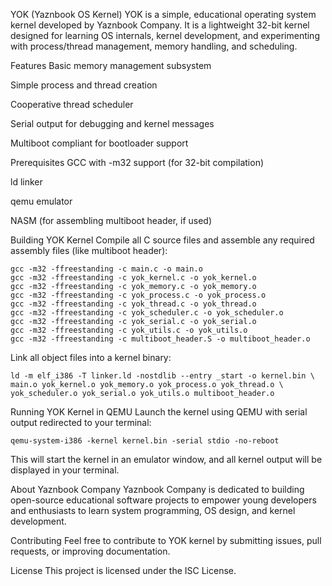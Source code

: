 YOK (Yaznbook OS Kernel)
YOK is a simple, educational operating system kernel developed by Yaznbook Company. It is a lightweight 32-bit kernel designed for learning OS internals, kernel development, and experimenting with process/thread management, memory handling, and scheduling.

Features
Basic memory management subsystem

Simple process and thread creation

Cooperative thread scheduler

Serial output for debugging and kernel messages

Multiboot compliant for bootloader support

Prerequisites
GCC with -m32 support (for 32-bit compilation)

ld linker

qemu emulator

NASM (for assembling multiboot header, if used)

Building YOK Kernel
Compile all C source files and assemble any required assembly files (like multiboot header):

```
gcc -m32 -ffreestanding -c main.c -o main.o
gcc -m32 -ffreestanding -c yok_kernel.c -o yok_kernel.o
gcc -m32 -ffreestanding -c yok_memory.c -o yok_memory.o
gcc -m32 -ffreestanding -c yok_process.c -o yok_process.o
gcc -m32 -ffreestanding -c yok_thread.c -o yok_thread.o
gcc -m32 -ffreestanding -c yok_scheduler.c -o yok_scheduler.o
gcc -m32 -ffreestanding -c yok_serial.c -o yok_serial.o
gcc -m32 -ffreestanding -c yok_utils.c -o yok_utils.o
gcc -m32 -ffreestanding -c multiboot_header.S -o multiboot_header.o
```
Link all object files into a kernel binary:

```
ld -m elf_i386 -T linker.ld -nostdlib --entry _start -o kernel.bin \
main.o yok_kernel.o yok_memory.o yok_process.o yok_thread.o \
yok_scheduler.o yok_serial.o yok_utils.o multiboot_header.o
```

Running YOK Kernel in QEMU
Launch the kernel using QEMU with serial output redirected to your terminal:

```
qemu-system-i386 -kernel kernel.bin -serial stdio -no-reboot
```

This will start the kernel in an emulator window, and all kernel output will be displayed in your terminal.

About Yaznbook Company
Yaznbook Company is dedicated to building open-source educational software projects to empower young developers and enthusiasts to learn system programming, OS design, and kernel development.

Contributing
Feel free to contribute to YOK kernel by submitting issues, pull requests, or improving documentation.

License
This project is licensed under the ISC License.
